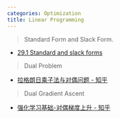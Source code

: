 ```yaml
---
categories: Optimization
title: Linear Programming
---
```


> Standard Form and Slack Form.

- [29.1 Standard and slack forms](http://www.ccs.neu.edu/home/vip/teach/Algorithms/12_LP_RSA/notes_LP/29.1%20Standard%20and%20slack%20forms.pdf)

> Dual Problem

- [拉格朗日乘子法与对偶问题 - 知乎](https://zhuanlan.zhihu.com/p/114574438)

> Dual Gradient Ascent

- [强化学习基础-对偶梯度上升 - 知乎](https://zhuanlan.zhihu.com/p/55886071)

